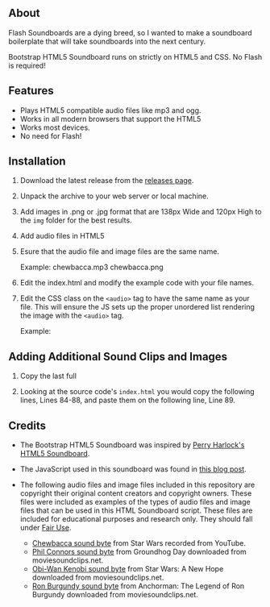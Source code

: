 ## About

Flash Soundboards are a dying breed, so I wanted to make a soundboard boilerplate that will take soundboards into the next century.

Bootstrap HTML5 Soundboard runs on strictly on HTML5 and CSS. No Flash is required!

## Features

- Plays HTML5 compatible audio files like mp3 and ogg.
- Works in all modern browsers that support the HTML5 <audio> tag.
- Works most devices.
- No need for Flash!

## Installation

1. Download the latest release from the [releases page](https://github.com/sk33lz/bootstrap-html5-soundboard/releases).

2. Unpack the archive to your web server or local machine.

3. Add images in .png or .jpg format that are 138px Wide and 120px High to the `img` folder for the best results.

4. Add audio files in HTML5 <audio> tag compatible formats like .mp3, .m4a, .ogg, or .wav format to the `audio` folder.

5. Esure that the audio file and image files are the same name.

    Example:
	chewbacca.mp3
	chewbacca.png

4. Edit the index.html and modify the example code with your file names.

5. Edit the CSS class on the `<audio>` tag to have the same name as your file. This will ensure the JS sets up the proper unordered list rendering the image with the `<audio>` tag.

    Example:
	<audio class="chewbacca" title="Chewbacca Clip">

## Adding Additional Sound Clips and Images

1. Copy the last full <audio> tag lines and paste them below those lines to add another entry. 

2. Looking at the source code's `index.html` you would copy the following lines, Lines 84-88, and paste them on the following line, Line 89.

    <audio class="raven" title="Great Odin's Raven! Clip">
		<source src="audio/raven.mp3" />
		<source src="audio/raven.ogg" />
		<source src="audio/raven.wav" />
    </audio>

## Credits

- The Bootstrap HTML5 Soundboard was inspired by [Perry Harlock's HTML5 Soundboard](https://github.com/perryharlock/soundboard).

- The JavaScript used in this soundboard was found in [this blog post](http://blog.mozilla.org/webdev/2009/08/06/html5-audio-soundboard/).

- The following audio files and image files included in this repository are copyright their original content creators and copyright owners. These files were included as examples of the types of audio files and image files that can be used in this HTML Soundboard script. These files are included for educational purposes and research only. They should fall under [Fair Use](http://copyright.gov/fair-use/more-info.html).

  - [Chewbacca sound byte](https://www.youtube.com/watch?v=Pr3sBks5o_8) from Star Wars recorded from YouTube.
  - [Phil Connors sound byte](http://goo.gl/B9D74) from Groundhog Day downloaded from moviesoundclips.net.
  - [Obi-Wan Kenobi sound byte](http://goo.gl/IH9Bg) from Star Wars: A New Hope downloaded from moviesoundclips.net.
  - [Ron Burgundy sound byte](http://goo.gl/wkT0M) from Anchorman: The Legend of Ron Burgundy downloaded from moviesoundclips.net.